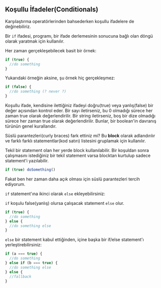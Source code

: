 ## Koşullu İfadeler(Conditionals)

Karşılaştırma operatörlerinden bahsederken koşullu ifadelere de değinebiliriz.

Bir `if` ifadesi, programı, bir ifade derlemesinin sonucuna bağlı olan döngü olarak yaratmak için kullanılır.

Her zaman gerçekleşebilecek basit bir örnek:

```js
if (true) {
  //do something
}
```

Yukarıdaki örneğin aksine, şu örnek hiç gerçekleşmez:

```js
if (false) {
  //do something (? never ?)
}
```


Koşullu ifade, kendisine ilettiğiniz ifadeyi doğru(true) veya yanlış(false) bir değer açısından kontrol eder. Bir sayı iletirseniz, bu 0 olmadığı sürece her zaman true olarak değerlendirilir. Bir string iletirseniz, boş bir dize olmadığı sürece her zaman true olarak değerlendirilir. Bunlar, bir boolean'in davranış türünün genel kurallarıdır.

Süslü parantezleri(curly braces) fark ettiniz mi? Bu **block** olarak adlandırılır ve farklı farklı statementlar(kod satırı) listesini gruplamak için kullanılır.

Tekil bir statement olan her yerde block kullanılabilir. Bir koşuldan sonra çalışmasını istediğiniz bir tekil statement varsa blocktan kurtulup sadece statement'i yazılabilir. 

```js
if (true) doSomething()
```

Fakat ben her zaman daha açık olması için süslü parantezleri tercih ediyorum.

`if` statement'ına ikinci olarak `else` ekleyebilirsiniz:

`if` koşulu false(yanlış) olursa çalışacak statement `else` olur.

```js
if (true) {
  //do something
} else {
  //do something else
}
```

`else` bir statement kabul ettiğinden, içine başka bir if/else statement'ı yerleştirebilirsiniz:

```js
if (a === true) {
  //do something
} else if (b === true) {
  //do something else
} else {
  //fallback
}
```